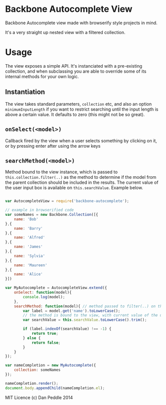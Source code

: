 # Backbone Autocomplete View

Backbone Autocomplete view made with browserify style projects in mind.

It's a very straight up nested view with a filtered collection.

# Usage

The view exposes a simple API. It's instanciated with a pre-existing collection, and when subclassing you are able to override some of its internal methods for your own logic.

## Instantiation

The view takes standard parameters, `collection` etc, and also an option `minimumInputLength` if you want to restrict searching until the input length is above a certain value. It defaults to zero (this might not be so great).

## `onSelect(<model>)` 

Callback fired by the view when a user selects something by clicking on it, or by pressing enter after using the arrow keys

## `searchMethod(<model>)`

Method bound to the view instance, which is passed to `this.collection.filter(..)` as the method to determine if the model from the parent collection should be included in the results. The current value of the user input box is available on `this.searchValue`. Example below.


```javascript

var AutocompleteView = require('backbone-autocomplete');

// example in browserified code
var someNames = new Backbone.Collection([{
    name: 'Bob'
},{
    name: 'Barry'
},{
    name: 'Alfred'
},{
    name: 'James'
},{
    name: 'Sylvia'
},{
    name: 'Maureen'
},{
	name: 'Alice'
}])

var MyAutocomplete = AutocompleteView.extend({
    onSelect: function(model){
        console.log(model); 
    },
    searchMethod: function(model){ // method passed to filter(..) on the collection
        var label = model.get('name').toLowerCase();
        // the method is bound to the view, with current value of the user input available as `this.searchValue`
        var searchValue = this.searchValue.toLowerCase().trim(); 

        if (label.indexOf(searchValue) !== -1) {
            return true;
        } else {
            return false;
        }
    }
});

var nameCompletion = new MyAutocomplete({
    collection: someNames
});

nameCompletion.render();
document.body.appendChild(nameCompletion.el);

```

MIT Licence (c) Dan Peddle 2014 